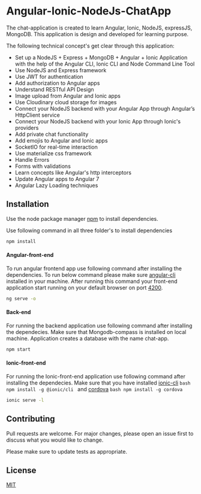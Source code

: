 # Angular-Ionic-NodeJs-ChatApp

The chat-application is created to learn Angular, Ionic, NodeJS, expressJS, MongoDB. This application is design and developed for learning purpose.

The following technical concept's get clear through this application: 
- Set up a NodeJS + Express + MongoDB + Angular + Ionic Application with the help of the Angular CLI, Ionic CLI and Node Command Line Tool
- Use NodeJS and Express framework
- Use JWT for authentication
- Add authorization to Angular apps
- Understand RESTful API Design
- Image upload from Angular and Ionic apps
- Use Cloudinary cloud storage for images
- Connect your NodeJS backend with your Angular App through Angular’s HttpClient service
- Connect your NodeJS backend with your Ionic App through Ionic's providers
- Add private chat functionality
- Add emojis to Angular and Ionic apps
- SocketIO for real-time interaction
- Use materialize css framework
- Handle Errors
- Forms with validations
- Learn concepts like Angular's http interceptors
- Update Angular apps to Angular 7
- Angular Lazy Loading techniques



## Installation
Use the node package manager [npm](https://www.npmjs.com/) to install dependencies.

Use following command in all three folder's to install dependencies

```bash
npm install
```

#### Angular-front-end
To run angular frontend app use following command after installing the dependencies. To run below command please make sure [angular-cli](https://angular.io/cli) installed in your machine. After running this command your front-end application start running on your default browser on port [4200](http://localhost:4200/).

```bash
ng serve -o
```


#### Back-end
For running the backend application use following command after installing the dependecies. Make sure that Mongodb-compass is installed on local machine. Application creates a database with the name chat-app. 

```bash
npm start
```


#### Ionic-front-end
For running the Ionic-front-end application use following command after installing the dependecies. Make sure that you have installed [ionic-cli](https://ionicframework.com/docs/cli) ```bash npm install -g @ionic/cli ``` and [cordova](https://cordova.apache.org/docs/en/10.x/guide/cli/) ```bash npm install -g cordova ```


```bash
ionic serve -l
```



## Contributing
Pull requests are welcome. For major changes, please open an issue first to discuss what you would like to change.

Please make sure to update tests as appropriate.

## License
[MIT](https://choosealicense.com/licenses/mit/)
